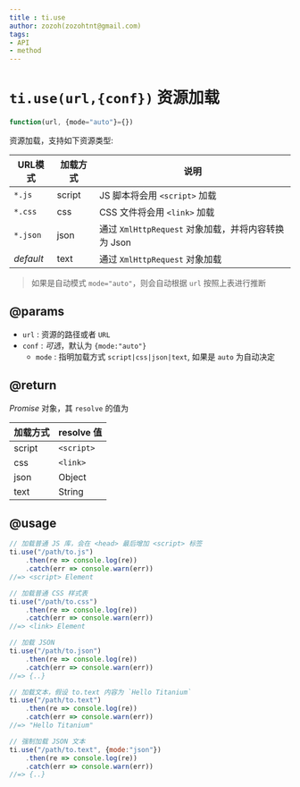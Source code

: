 ```yaml
---
title : ti.use
author: zozoh(zozohtnt@gmail.com)
tags:
- API
- method
---
```


# `ti.use(url,{conf})` 资源加载

```js
function(url, {mode="auto"}={})
```

资源加载，支持如下资源类型:

 URL模式  | 加载方式  | 说明
----------|----------|----------------
`*.js`    | script   | JS 脚本将会用 `<script>` 加载
`*.css`   | css      | CSS 文件将会用 `<link>` 加载
`*.json`  | json     | 通过 `XmlHttpRequest` 对象加载，并将内容转换为 Json
*default* | text     | 通过 `XmlHttpRequest` 对象加载

> 如果是自动模式 `mode="auto"`，则会自动根据 `url` 按照上表进行推断

## @params

- `url` : 资源的路径或者 `URL`
- `conf` : *可选*，默认为 `{mode:"auto"}`
    + `mode` : 指明加载方式 `script|css|json|text`, 如果是 `auto` 为自动决定

## @return

*Promise* 对象，其 `resolve` 的值为

 加载方式 | resolve 值
---------|----------------
script   | `<script>`
css      | `<link>`
json     | Object
text     | String

## @usage

```js
// 加载普通 JS 库，会在 <head> 最后增加 <script> 标签
ti.use("/path/to.js")
    .then(re => console.log(re))
    .catch(err => console.warn(err))
//=> <script> Element

// 加载普通 CSS 样式表
ti.use("/path/to.css")
    .then(re => console.log(re))
    .catch(err => console.warn(err))
//=> <link> Element

// 加载 JSON
ti.use("/path/to.json")
    .then(re => console.log(re))
    .catch(err => console.warn(err))
//=> {..}

// 加载文本，假设 to.text 内容为 `Hello Titanium`
ti.use("/path/to.text")
    .then(re => console.log(re))
    .catch(err => console.warn(err))
//=> "Hello Titanium"

// 强制加载 JSON 文本
ti.use("/path/to.text", {mode:"json"})
    .then(re => console.log(re))
    .catch(err => console.warn(err))
//=> {..}
```